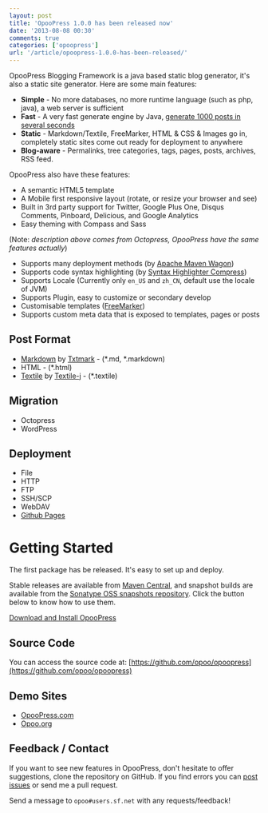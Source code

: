 ```yaml
---
layout: post
title: 'OpooPress 1.0.0 has been released now'
date: '2013-08-08 00:30'
comments: true
categories: ['opoopress']
url: '/article/opoopress-1.0.0-has-been-released/'
---
```


OpooPress Blogging Framework is a java based static blog generator, it's also a static site generator. Here are some main features:

- **Simple** - No more databases, no more runtime language (such as php, java), a web server is sufficient
- **Fast** - A very fast generate engine by Java, [generate 1000 posts in several seconds](http://opoo.org/why-i-develop-opoopress/)
- **Static** - Markdown/Textile, FreeMarker, HTML & CSS & Images go in, completely static sites come out ready for deployment to anywhere
- **Blog-aware** - Permalinks, tree categories, tags, pages, posts, archives, RSS feed.

OpooPress also have these features:
- A semantic HTML5 template
- A Mobile first responsive layout (rotate, or resize your browser and see)
- Built in 3rd party support for Twitter, Google Plus One, Disqus Comments, Pinboard, Delicious, and Google Analytics
- Easy theming with Compass and Sass

(Note: *description above comes from Octopress, OpooPress have the same features actually*)
- Supports many deployment methods (by [Apache Maven Wagon](http://maven.apache.org/wagon/))
- Supports code syntax highlighting (by [Syntax Highlighter Compress](http://alexgorbatchev.com/SyntaxHighlighter/))
- Supports Locale (Currently only `en_US` and `zh_CN`, default use the locale of JVM)
- Supports Plugin, easy to customize or secondary develop
- Customisable templates ([FreeMarker](http://www.freemarker.org/))
- Supports custom meta data that is exposed to templates, pages or posts

## Post Format
- [Markdown](http://daringfireball.net/projects/markdown/) by [Txtmark](https://github.com/rjeschke/txtmark) - (\*.md, \*.markdown)
- HTML - (\*.html)
- [Textile](http://textile.sitemonks.com/) by [Textile-j](https://textile-j.dev.java.net/) - (\*.textile)

## Migration
- Octopress
- WordPress

## Deployment
- File
- HTTP
- FTP
- SSH/SCP
- WebDAV
- [Github Pages](/en/docs/github-pages/)

# Getting Started
The first package has be released. It's easy to set up and deploy.

Stable releases are available from [Maven Central](http://search.maven.org/#search%7Cga%7C1%7Corg.opoo.press), and snapshot builds are available from the [Sonatype OSS snapshots repository](https://oss.sonatype.org/index.html#nexus-search;quick~org.opoo.press). Click the button below to know how to use them. 

<a class="download-button" href="/en/download/">Download and Install OpooPress</a>

## Source Code
You can access the source code at: [https://github.com/opoo/opoopress](https://github.com/opoo/opoopress)

## Demo Sites
- [OpooPress.com](http://www.opoopress.com/)
- [Opoo.org](http://opoo.org/)

## Feedback / Contact
If you want to see new features in OpooPress, don't hesitate to offer suggestions, clone the repository on GitHub. If you find errors you can [post issues](https://github.com/opoo/opoopress/issues) or send me a pull request.

Send a message to `opoo#users.sf.net` with any requests/feedback!